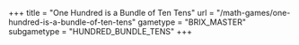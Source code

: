 +++
title = "One Hundred is a Bundle of Ten Tens"
url = "/math-games/one-hundred-is-a-bundle-of-ten-tens"
gametype = "BRIX_MASTER"
subgametype = "HUNDRED_BUNDLE_TENS"
+++